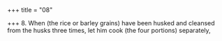 +++
title = "08"

+++
8. When (the rice or barley grains) have been husked and cleansed from the husks three times, let him cook (the four portions) separately,
